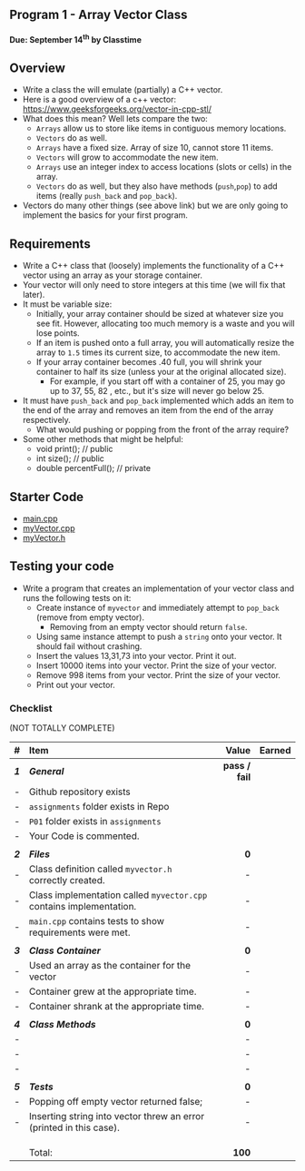 ## Program 1 - Array Vector Class
#### Due: September 14<sup>th</sup> by Classtime

## Overview

- Write a class the will emulate (partially) a C++ vector. 
- Here is a good overview of a c++ vector: https://www.geeksforgeeks.org/vector-in-cpp-stl/
- What does this mean? Well lets compare the two:
    - `Arrays` allow us to store like items in contiguous memory locations.
    - `Vectors` do as well.
    - `Arrays` have a fixed size. Array of size 10, cannot store 11 items.
    - `Vectors` will grow to accommodate the new item.
    - `Arrays` use an integer index to access locations (slots or cells) in the array.
    - `Vectors` do as well, but they also have methods (`push`,`pop`) to add items (really `push_back` and `pop_back`). 
- Vectors do many other things (see above link) but we are only going to implement the basics for your first program. 

## Requirements

- Write a C++ class that (loosely) implements the functionality of a C++ vector using an array as your storage container.
- Your vector will only need to store integers at this time (we will fix that later).
- It must be variable size:
    - Initially, your array container should be sized at whatever size you see fit. However, allocating too much memory is a waste and you will lose points.
    - If an item is pushed onto a full array, you will automatically resize the array to `1.5` times its current size, to accommodate the new item.
    - If your array container becomes .40 full, you will shrink your container to half its size (unless your at the original allocated size).
        - For example, if you start off with a container of 25, you may go up to 37, 55, 82 , etc., but it's size will never go below 25.
- It must have `push_back` and `pop_back` implemented which adds an item to the end of the array and removes an item from the end of the array respectively.
    -  What would pushing or popping from the front of the array require?
-  Some other methods that might be helpful:
    -  void print(); // public
    -  int size(); // public
    -  double percentFull(); // private

## Starter Code

- [main.cpp](./main.cpp)
- [myVector.cpp](./myVector.cpp)
- [myVector.h](./myVector.h)

## Testing your code

- Write a program that creates an implementation of your vector class and runs the following tests on it:
    - Create instance of `myvector` and immediately attempt to `pop_back` (remove from empty vector). 
        - Removing from an empty vector should return `false`.
    - Using same instance attempt to push a `string` onto your vector. It should fail without crashing.
    - Insert the values 13,31,73 into your vector. Print it out.
    - Insert 10000 items into your vector. Print the size of your vector.
    - Remove 998 items from your vector. Print the size of your vector.
    - Print out your vector.

### Checklist

(NOT TOTALLY COMPLETE)

| #       | Item                                                                | Value           | Earned |
| :------ | :------------------------------------------------------------------ | --------------: | ------ |
| ***1*** | ***General***                                                       | **pass / fail** |        |
| -       | Github repository exists                                            |                 |        |
| -       | `assignments` folder exists in Repo                                 |                 |        |
| -       | `P01` folder exists in `assignments`                                |                 |        |
| -       | Your Code is commented.                                             |                 |        |
|         |                                                                     |                 |        |
| ***2*** | ***Files***                                                         | **0**           |        |
| -       | Class definition called `myvector.h` correctly created.             | -               |        |
| -       | Class implementation called `myvector.cpp` contains implementation. | -               |        |
| -       | `main.cpp` contains tests to show requirements were met.            | -               |        |
|         |                                                                     |                 |        |
| ***3*** | ***Class Container***                                               | **0**           |        |
| -       | Used an array as the container for the vector                       | -               |        |
| -       | Container grew at the appropriate time.                             | -               |        |
| -       | Container shrank at the appropriate time.                           | -               |        |
|         |                                                                     |                 |        |
| ***4*** | ***Class Methods***                                                 | **0**           |        |
| -       |                                                                     | -               |        |
| -       |                                                                     | -               |        |
| -       |                                                                     | -               |        |
|         |                                                                     |                 |        |
| ***5*** | ***Tests***                                                         | **0**           |        |
| -       | Popping off empty vector returned false;                            | -               |        |
| -       | Inserting string into vector threw an error (printed in this case). | -               |        |
|         |                                                                     |                 |        |
|         |                                                                     |                 |        |
|         |                                                                     |                 |        |
|         | Total:                                                              | **100**         |        |
